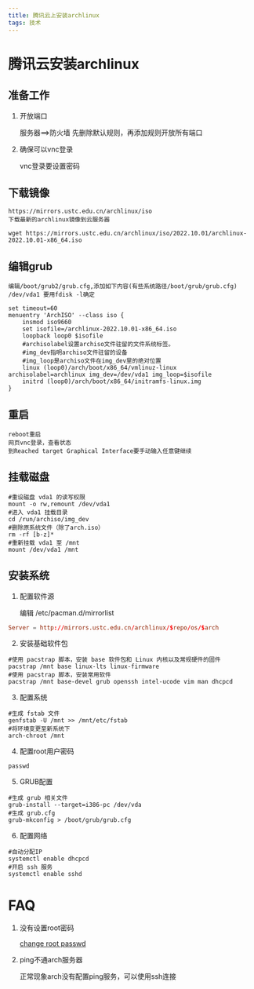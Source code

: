 ```yaml
---
title: 腾讯云上安装archlinux
tags: 技术
---
```


# 腾讯云安装archlinux

## 准备工作

1. 开放端口

	服务器==>防火墙
	先删除默认规则，再添加规则开放所有端口

2. 确保可以vnc登录

	vnc登录要设置密码

## 下载镜像

	https://mirrors.ustc.edu.cn/archlinux/iso
	下载最新的archlinux镜像到云服务器
```shell
wget https://mirrors.ustc.edu.cn/archlinux/iso/2022.10.01/archlinux-2022.10.01-x86_64.iso
```

## 编辑grub

	编辑/boot/grub2/grub.cfg,添加如下内容(有些系统路径/boot/grub/grub.cfg)
	/dev/vda1 要用fdisk -l确定
```config
set timeout=60
menuentry 'ArchISO' --class iso {
	insmod iso9660
	set isofile=/archlinux-2022.10.01-x86_64.iso
	loopback loop0 $isofile
	#archisolabel设置archiso文件驻留的文件系统标签。
	#img_dev指明archiso文件驻留的设备
	#img_loop是archiso文件在img_dev里的绝对位置
	linux (loop0)/arch/boot/x86_64/vmlinuz-linux archisolabel=archlinux img_dev=/dev/vda1 img_loop=$isofile
	initrd (loop0)/arch/boot/x86_64/initramfs-linux.img
}
```

## 重启
	reboot重启
	网页vnc登录，查看状态
	到Reached target Graphical Interface要手动输入任意键继续

## 挂载磁盘
```shell
#重设磁盘 vda1 的读写权限
mount -o rw,remount /dev/vda1
#进入 vda1 挂载目录
cd /run/archiso/img_dev
#删除原系统文件（除了arch.iso）
rm -rf [b-z]*
#重新挂载 vda1 至 /mnt
mount /dev/vda1 /mnt
```

## 安装系统
1. 配置软件源

	编辑 /etc/pacman.d/mirrorlist
```conf
Server = http://mirrors.ustc.edu.cn/archlinux/$repo/os/$arch
```

2. 安装基础软件包
```shell
#使用 pacstrap 脚本，安装 base 软件包和 Linux 内核以及常规硬件的固件
pacstrap /mnt base linux-lts linux-firmware
#使用 pacstrap 脚本，安装常用软件
pacstrap /mnt base-devel grub openssh intel-ucode vim man dhcpcd
```

3. 配置系统
```shell
#生成 fstab 文件
genfstab -U /mnt >> /mnt/etc/fstab
#将环境变更至新系统下
arch-chroot /mnt
```

4. 配置root用户密码
```shell
passwd
```

5. GRUB配置
```shell
#生成 grub 相关文件
grub-install --target=i386-pc /dev/vda
#生成 grub.cfg
grub-mkconfig > /boot/grub/grub.cfg
```

6. 配置网络
```shell
#自动分配IP
systemctl enable dhcpcd
#开启 ssh 服务
systemctl enable sshd
```

# FAQ
1. 没有设置root密码

	[change root passwd](change_root_passwd.md)

2. ping不通arch服务器

	正常现象arch没有配置ping服务，可以使用ssh连接
